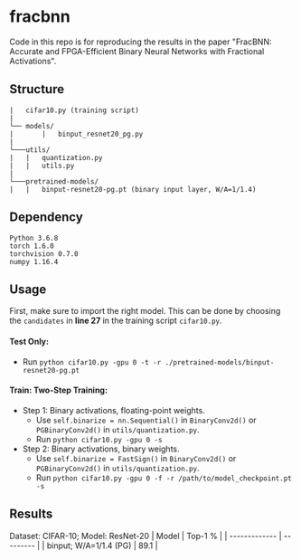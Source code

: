 # fracbnn

Code in this repo is for reproducing the results in the paper "FracBNN: Accurate and FPGA-Efficient Binary Neural Networks with Fractional Activations".

## Structure
```
|   cifar10.py (training script)
|
└── models/
|       |   binput_resnet20_pg.py
|
└───utils/
|   |   quantization.py
|   |   utils.py
|
└───pretrained-models/
|   |   binput-resnet20-pg.pt (binary input layer, W/A=1/1.4)
```

## Dependency
```
Python 3.6.8
torch 1.6.0
torchvision 0.7.0
numpy 1.16.4
```

## Usage
First, make sure to import the right model. This can be done by choosing the ```candidates``` in **line 27** in the training script ```cifar10.py```.

#### Test Only:
- Run ```python cifar10.py -gpu 0 -t -r ./pretrained-models/binput-resnet20-pg.pt```

#### Train: Two-Step Training:
- Step 1: Binary activations, floating-point weights.
    - Use ```self.binarize = nn.Sequential()``` in ```BinaryConv2d()``` or ```PGBinaryConv2d()``` in ```utils/quantization.py```.
    - Run ```python cifar10.py -gpu 0 -s```
- Step 2: Binary activations, binary weights.
    - Use ```self.binarize = FastSign()``` in ```BinaryConv2d()``` or ```PGBinaryConv2d()``` in ```utils/quantization.py```.
    - Run ```python cifar10.py -gpu 0 -f -r /path/to/model_checkpoint.pt -s```

## Results
Dataset: CIFAR-10; Model: ResNet-20
| Model         | Top-1 %   |
| ------------- | --------- |
| binput; W/A=1/1.4 (PG)  | 89.1      |

